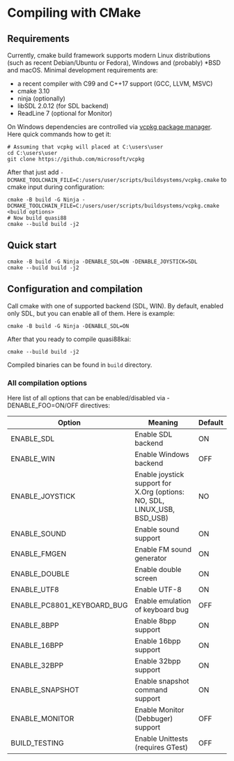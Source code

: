 # Compiling with CMake

## Requirements

Currently, cmake build framework supports modern Linux distributions (such as recent Debian/Ubuntu or Fedora), Windows
and (probably) *BSD and macOS. Minimal development requirements are:

* a recent compiler with C99 and C++17 support (GCC, LLVM, MSVC)
* cmake 3.10
* ninja (optionally)
* libSDL 2.0.12 (for SDL backend)
* ReadLine 7 (optional for Monitor)

On Windows dependencies are controlled via [vcpkg package manager](https://vcpkg.io/). Here quick commands how to get
it:

```
# Assuming that vcpkg will placed at C:\users\user
cd C:\users\user
git clone https://github.com/microsoft/vcpkg
```

After that just add `-DCMAKE_TOOLCHAIN_FILE=C:/users/user/scripts/buildsystems/vcpkg.cmake` to cmake input during
configuration: 

```
cmake -B build -G Ninja -DCMAKE_TOOLCHAIN_FILE=C:/users/user/scripts/buildsystems/vcpkg.cmake <build options>
# Now build quasi88
cmake --build build -j2
```

## Quick start

```
cmake -B build -G Ninja -DENABLE_SDL=ON -DENABLE_JOYSTICK=SDL
cmake --build build -j2
```

## Configuration and compilation

Call cmake with one of supported backend (SDL, WIN). By default, enabled only SDL, but you can enable all of
them. Here is example:

```
cmake -B build -G Ninja -DENABLE_SDL=ON
```

After that you ready to compile quasi88kai:

```
cmake --build build -j2
```

Compiled binaries can be found in `build` directory.

### All compilation options

Here list of all options that can be enabled/disabled via -DENABLE_FOO=ON/OFF directives:

| Option                     | Meaning                                                                  | Default |
|----------------------------|--------------------------------------------------------------------------|---------|
| ENABLE_SDL                 | Enable SDL backend                                                       | ON      |
| ENABLE_WIN                 | Enable Windows backend                                                   | OFF     |
| ENABLE_JOYSTICK            | Enable joystick support for X.Org (options: NO, SDL, LINUX_USB, BSD_USB) | NO      |
| ENABLE_SOUND               | Enable sound support                                                     | ON      |
| ENABLE_FMGEN               | Enable FM sound generator                                                | ON      |
| ENABLE_DOUBLE              | Enable double screen                                                     | ON      |
| ENABLE_UTF8                | Enable UTF-8                                                             | ON      |
| ENABLE_PC8801_KEYBOARD_BUG | Enable emulation of keyboard bug                                         | OFF     |
| ENABLE_8BPP                | Enable 8bpp support                                                      | ON      |
| ENABLE_16BPP               | Enable 16bpp support                                                     | ON      |
| ENABLE_32BPP               | Enable 32bpp support                                                     | ON      |
| ENABLE_SNAPSHOT            | Enable snapshot command support                                          | ON      |
| ENABLE_MONITOR             | Enable Monitor (Debbuger) support                                        | OFF     |
| BUILD_TESTING              | Enable Unittests (requires GTest)                                        | OFF     |
